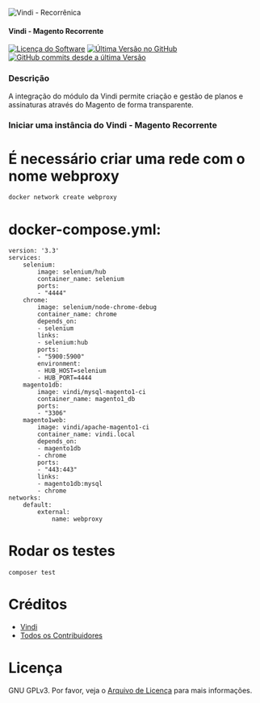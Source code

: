 ![Vindi - Recorrênica](https://blog.vindi.com.br/wp-content/uploads/2018/08/logo-vindi.png)


#### Vindi - Magento Recorrente

[![Licença do Software][badge-license]](LICENSE)
[![Última Versão no GitHub][badge-versionGitHub]][link-GitHub-release]
[![GitHub commits desde a última Versão][badge-versionGitHub-commits]][link-GitHub-release]

### Descrição
A integração do módulo da Vindi permite criação e gestão de planos e assinaturas através do Magento de forma transparente.

### Iniciar uma instância do Vindi - Magento Recorrente

# É necessário criar uma rede com o nome webproxy

```
docker network create webproxy
```

# docker-compose.yml:

```
version: '3.3'
services:
    selenium:
        image: selenium/hub
        container_name: selenium
        ports:
        - "4444"
    chrome:
        image: selenium/node-chrome-debug
        container_name: chrome
        depends_on:
        - selenium
        links:
        - selenium:hub
        ports:
        - "5900:5900"
        environment:
        - HUB_HOST=selenium
        - HUB_PORT=4444
    magento1db:
        image: vindi/mysql-magento1-ci
        container_name: magento1_db
        ports:
        - "3306"
    magento1web:
        image: vindi/apache-magento1-ci
        container_name: vindi.local
        depends_on:
        - magento1db
        - chrome
        ports:
        - "443:443"
        links:
        - magento1db:mysql
        - chrome
networks:
    default:
        external:
            name: webproxy
```


# Rodar os testes

```
composer test
```

# Créditos
- [Vindi](https://github.com/vindi)
- [Todos os Contribuidores](https://github.com/vindi/vindi-magento/contributors)

# Licença
GNU GPLv3. Por favor, veja o [Arquivo de Licença](LICENSE) para mais informações.

[badge-license]: https://img.shields.io/badge/license-GPLv3-blue.svg
[badge-versionGitHub]: https://img.shields.io/github/release/vindi/vindi-magento.svg
[badge-versionGitHub-commits]:  https://img.shields.io/github/commits-since/vindi/vindi-magento/latest.svg


[link-GitHub-release]: https://github.com/vindi/vindi-magento/releases